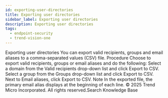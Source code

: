 ```yaml
---
id: exporting-user-directories
title: Exporting user directories
sidebar_label: Exporting user directories
description: Exporting user directories
tags:
  - endpoint-security
  - trend-vision-one
---
```


 Exporting user directories You can export valid recipients, groups and email aliases to a comma-separated values (CSV) file. Procedure Choose to export valid recipients, groups or email aliases and do the following: Select a domain from the Valid recipients drop-down list and click Export to CSV. Select a group from the Groups drop-down list and click Export to CSV. Next to Email aliases, click Export to CSV. Note In the exported file, the primary email alias displays at the beginning of each line. © 2025 Trend Micro Incorporated. All rights reserved.Search Knowledge Base